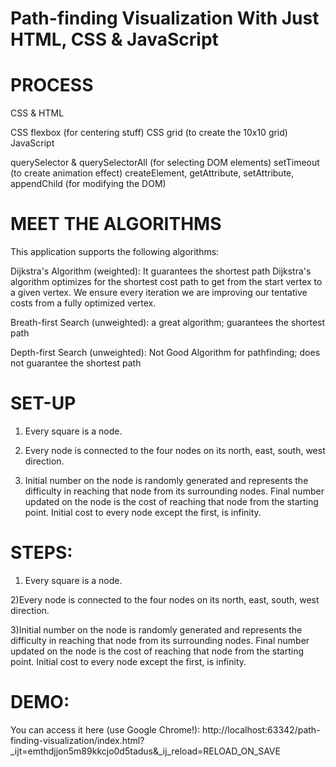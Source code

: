 

# Path-finding Visualization With Just HTML, CSS & JavaScript


# PROCESS
CSS & HTML

CSS flexbox (for centering stuff)
CSS grid (to create the 10x10 grid)
JavaScript

querySelector & querySelectorAll (for selecting DOM elements)
setTimeout (to create animation effect)
createElement, getAttribute, setAttribute, appendChild (for modifying the DOM)

# MEET THE ALGORITHMS
This application supports the following algorithms:

Dijkstra's Algorithm (weighted): It guarantees the shortest path Dijkstra's algorithm optimizes for the shortest cost path to get from the start vertex to a given vertex. 
We ensure every iteration we are improving our tentative costs from a fully optimized vertex.

Breath-first Search (unweighted): a great algorithm; guarantees the shortest path

Depth-first Search (unweighted): Not Good Algorithm for pathfinding; does not guarantee the shortest path

# SET-UP
1) Every square is a node.

2) Every node is connected to the four nodes on its north, east, south, west direction.

3) Initial number on the node is randomly generated and represents the difficulty in reaching that node from its surrounding nodes.
Final number updated on the node is the cost of reaching that node from the starting point. Initial cost to every node except the first, is infinity.

# STEPS:
1) Every square is a node.

2)Every node is connected to the four nodes on its north, east, south, west direction.

3)Initial number on the node is randomly generated and represents the difficulty in reaching that node from its surrounding nodes.
Final number updated on the node is the cost of reaching that node from the starting point. Initial cost to every node except the first, is infinity.

# DEMO:
You can access it here (use Google Chrome!): 
http://localhost:63342/path-finding-visualization/index.html?_ijt=emthdjjon5m89kkcjo0d5tadus&_ij_reload=RELOAD_ON_SAVE



